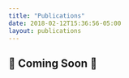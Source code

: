 ```yaml
---
title: "Publications"
date: 2018-02-12T15:36:56-05:00
layout: publications
---
```


## :construction: Coming Soon :construction_worker:
